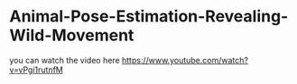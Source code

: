 # Animal-Pose-Estimation-Revealing-Wild-Movement
you can watch the video here https://www.youtube.com/watch?v=vPgi1rutnfM
